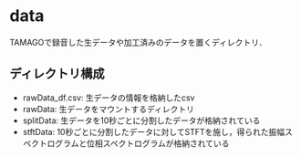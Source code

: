 # data

TAMAGOで録音した生データや加工済みのデータを置くディレクトリ．

## ディレクトリ構成
- rawData_df.csv:	生データの情報を格納したcsv
- rawData:	生データをマウントするディレクトリ
- splitData:	生データを10秒ごとに分割したデータが格納されている
- stftData:	10秒ごとに分割したデータに対してSTFTを施し，得られた振幅スペクトログラムと位相スペクトログラムが格納されている